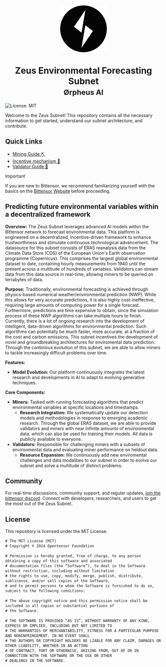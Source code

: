 <p align="center">
  <img src="static/zeus-icon.png" alt="Zeus Logo" width="150"/>
</p>
<h1 align="center">Zeus Environmental Forecasting Subnet<br><small>Ørpheus AI</small></h1>


![License: MIT](https://img.shields.io/badge/License-MIT-yellow.svg)

Welcome to the Zeus Subnet! This repository contains all the necessary information to get started, understand our subnet architecture, and contribute.


## Quick Links
- [Mining Guide ⛏️](docs/Mining.md)
- [Incentive mechanism 🎁](docs/RewardFunction.ipynb)
- [Validator Guide 🔧](docs/Validating.md)

> [!IMPORTANT]
> If you are new to Bittensor, we recommend familiarizing yourself with the basics on the [Bittensor Website](https://bittensor.com/) before proceeding.

## Predicting future environmental variables within a decentralized framework

**Overview:**
The Zeus Subnet leverages advanced AI models within the Bittensor network to forecast environmental data. This platform is engineered on a decentralized, incentive-driven framework to enhance trustworthiness and stimulate continuous technological advancement. The datasource for this subnet consists of ERA5 reanalysis data from the Climate Data Store (CDS) of the European Union's Earth observation programme (Copernicus). This comprises the largest global environmental dataset to date, containing hourly measurements from 1940 until the present across a multitude of hundreds of variables. Validators can stream data from this data source in real-time, allowing miners to be queried on terrabytes of data.

**Purpose:**
Traditionally, environmental forecasting is achieved through physics-based numerical weather/environmental prediction (NWP). While this allows for very accurate predictions, it is also highly cost-ineffective, requiring large amounts of computing power for a single forecast. Furthermore, predictions are time expensive to obtain, since the simulation process of these NWP algorithms can take multiple hours to finish. Currently, there is a lot of ongoing research into the development of intelligent, data-driven algorithms for environmental prediction. Such algorithms can potentially be much faster, more accurate, at a fraction of the cost and carbon emissions. This subnet incentives the development of novel and groundbreaking architectures for enviromental data prediction. Through the continious evolution of this subnet, we are able to allow miners to tackle increasingly difficult problems over time.

**Features:**

- **Model Evolution:** Our platform continuously integrates the latest research and developments in AI to adapt to evolving generative techniques.

**Core Components:**

- **Miners:** Tasked with running forecasting algorithms that predict environmental variables at specific locations and timestamps.
  - **Research Integration:** We systematically update our detection models and methodologies in response to emerging academic research. Through the global ERA5 dataset, we are able to provide validators and miners with near infinite amounts of environmental data, which can also be used for training their models. All data is publicly available to everyone.
- **Validators:** Responsible for challenging miners with a subsets of environmental data and evaluating miner performance on heldout data.
  - **Resource Expansion:** We continuously add new enviromental challenges and data modalities to our subnet in order to evolve our subnet and solve a multitude of distinct problems.

## Community
For real-time discussions, community support, and regular updates, <a href="https://discord.com/invite/bittensor">join the bittensor discord</a>. Connect with developers, researchers, and users to get the most out of the Zeus Subnet.

## License
This repository is licensed under the MIT License.
```text
# The MIT License (MIT)
# Copyright © 2024 Opentensor Foundation

# Permission is hereby granted, free of charge, to any person obtaining a copy of this software and associated
# documentation files (the “Software”), to deal in the Software without restriction, including without limitation
# the rights to use, copy, modify, merge, publish, distribute, sublicense, and/or sell copies of the Software,
# and to permit persons to whom the Software is furnished to do so, subject to the following conditions:

# The above copyright notice and this permission notice shall be included in all copies or substantial portions of
# the Software.

# THE SOFTWARE IS PROVIDED “AS IS”, WITHOUT WARRANTY OF ANY KIND, EXPRESS OR IMPLIED, INCLUDING BUT NOT LIMITED TO
# THE WARRANTIES OF MERCHANTABILITY, FITNESS FOR A PARTICULAR PURPOSE AND NONINFRINGEMENT. IN NO EVENT SHALL
# THE AUTHORS OR COPYRIGHT HOLDERS BE LIABLE FOR ANY CLAIM, DAMAGES OR OTHER LIABILITY, WHETHER IN AN ACTION
# OF CONTRACT, TORT OR OTHERWISE, ARISING FROM, OUT OF OR IN CONNECTION WITH THE SOFTWARE OR THE USE OR OTHER
# DEALINGS IN THE SOFTWARE.
```
